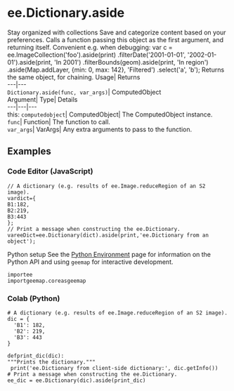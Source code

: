  
#  ee.Dictionary.aside
Stay organized with collections  Save and categorize content based on your preferences. 
Calls a function passing this object as the first argument, and returning itself. Convenient e.g. when debugging: 
var c = ee.ImageCollection('foo').aside(print)
.filterDate('2001-01-01', '2002-01-01').aside(print, 'In 2001')
.filterBounds(geom).aside(print, 'In region')
.aside(Map.addLayer, {min: 0, max: 142}, 'Filtered')
.select('a', 'b');
Returns the same object, for chaining.
Usage| Returns  
---|---  
`Dictionary.aside(func, var_args)`| ComputedObject  
Argument| Type| Details  
---|---|---  
this: `computedobject`| ComputedObject| The ComputedObject instance.  
`func`| Function| The function to call.  
`var_args`| VarArgs| Any extra arguments to pass to the function.  
## Examples
### Code Editor (JavaScript)
```
// A dictionary (e.g. results of ee.Image.reduceRegion of an S2 image).
vardict={
B1:182,
B2:219,
B3:443
};
// Print a message when constructing the ee.Dictionary.
vareeDict=ee.Dictionary(dict).aside(print,'ee.Dictionary from an object');
```

Python setup
See the [ Python Environment](https://developers.google.com/earth-engine/guides/python_install) page for information on the Python API and using `geemap` for interactive development.
```
importee
importgeemap.coreasgeemap
```

### Colab (Python)
```
# A dictionary (e.g. results of ee.Image.reduceRegion of an S2 image).
dic = {
  'B1': 182,
  'B2': 219,
  'B3': 443
}

defprint_dic(dic):
"""Prints the dictionary."""
 print('ee.Dictionary from client-side dictionary:', dic.getInfo())
# Print a message when constructing the ee.Dictionary.
ee_dic = ee.Dictionary(dic).aside(print_dic)
```

